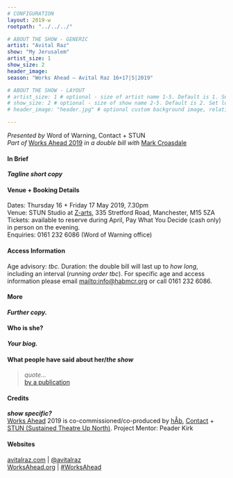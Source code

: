 ```yaml
---
# CONFIGURATION
layout: 2019-w
rootpath: "../../../"

# ABOUT THE SHOW - GENERIC
artist: "Avital Raz"
show: "My Jerusalem"
artist_size: 1
show_size: 2
header_image:
season: "Works Ahead — Avital Raz 16+17|5|2019"

# ABOUT THE SHOW - LAYOUT
# artist_size: 1 # optional - size of artist name 1-5. Default is 1. Set longer names to lower values
# show_size: 2 # optional - size of show name 2-5. Default is 2. Set longer names to lower values
# header_image: "header.jpg" # optional custom background image, relative to current page

---
```

*Presented by* Word of Warning, Contact + STUN<br>*Part of* [Works Ahead 2019](/current/2019-worksahead) *in a double bill with* [Mark Croasdale](/current/2019-worksahead/croasdale)               
#### In Brief        
***Tagline short copy***          
        
#### Venue + Booking Details        
Dates: Thursday 16 + Friday 17 May 2019, 7.30pm         
Venue: STUN Studio at <a href="http://www.z-arts.org/about-us/getting-here" target="_blank">Z-arts</a>, 335 Stretford Road, Manchester, M15 5ZA         
Tickets: available to reserve during April, Pay What You Decide (cash only) in person on the evening.            
Enquiries: 0161 232 6086 (Word of Warning office)           
        
#### Access Information        
Age advisory: *tbc*. Duration: the double bill will last up to *how long*, including an interval (*running order tbc*). For specific age and access information please email <mailto:info@habmcr.org> or call 0161 232 6086.           
           
#### More              
***Further copy.***
          
#### Who is she?             
***Your biog.***        
        
#### What people have said about her/*the show*        
>*quote…*<br><a href="http://" target="_blank">by a publication</a>           
          
#### Credits         
***show specific?***<br>[Works Ahead](/hab/worksahead) 2019 is co-commissioned/co-produced by [hÅb](/hab), <a href="http://contactmcr.com" target="_blank">Contact</a> + <a href="http://stunlive.com" target="_blank">STUN (Sustained Theatre Up North)</a>. Project Mentor: Peader Kirk        
        
#### Websites         
<a href="http://avitalraz.com" target="_blank">avitalraz.com</a> | <a href="http://twitter.com/avitalraz" target="_blank">@avitalraz</a><br><a href="http://worksahead.org" target="_blank">WorksAhead.org</a> | <a href="http://twitter.com/hashtag/WorksAhead" target="_blank">#WorksAhead</a>
